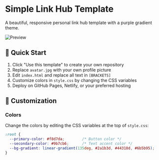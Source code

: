 # Simple Link Hub Template

A beautiful, responsive personal link hub template with a purple gradient theme.

![Preview](<img width="1920" height="1042" alt="{846CCCEC-577C-4808-B3FB-60358A27A432}" src="https://github.com/user-attachments/assets/e797ac33-dcdf-4133-911f-27daf275d131" />)

## 🚀 Quick Start

1. Click "Use this template" to create your own repository
2. Replace `avatar.jpg` with your own profile picture
3. Edit `index.html` and replace all text in `[BRACKETS]`
4. Customize colors in `style.css` by changing the CSS variables
5. Deploy on GitHub Pages, Netlify, or your preferred hosting

## 🎨 Customization

### Colors
Change the colors by editing the CSS variables at the top of `style.css`:
```css
:root {
  --primary-color: #f8d7da;        /* Button color */
  --secondary-color: #9b7cb6;      /* Text accent color */
  --bg-gradient: linear-gradient(135deg, #2a1b3d, #44318d, #6b5b95);
}
